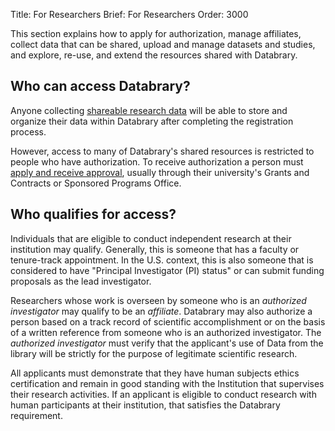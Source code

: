 Title: For Researchers
Brief: For Researchers
Order: 3000	

This section explains how to apply for authorization, manage affiliates, collect data that can be shared, upload and manage datasets and studies, and explore, re-use, and extend the resources shared with Databrary.

## Who can access Databrary?

Anyone collecting [shareable research data](|filename|releasing-data/releasing-data.md) will be able to store and organize their data within Databrary after completing the registration process.

However, access to many of Databrary's shared resources is restricted to people who have authorization.
To receive authorization a person must [apply and receive approval](|filename|investigators/getting-authorized.md), usually through their university's Grants and Contracts or Sponsored Programs Office.

## Who qualifies for access?

Individuals that are eligible to conduct independent research at their institution may qualify. Generally, this is someone that has a faculty or tenure-track appointment. In the U.S. context, this is also someone that is considered to have "Principal Investigator (PI) status" or can submit funding proposals as the lead investigator.

Researchers whose work is overseen by someone who is an *authorized investigator* may qualify to be an *affiliate*.
Databrary may also authorize a person based on a track record of scientific accomplishment or on the basis of a written reference from someone who is an authorized investigator.
The *authorized investigator* must verify that the applicant's use of Data from the library will be strictly for the purpose of legitimate scientific research.

All applicants must demonstrate that they have human subjects ethics certification and remain in good standing with the Institution that supervises their research activities.
If an applicant is eligible to conduct research with human participants at their institution, that satisfies the Databrary requirement.